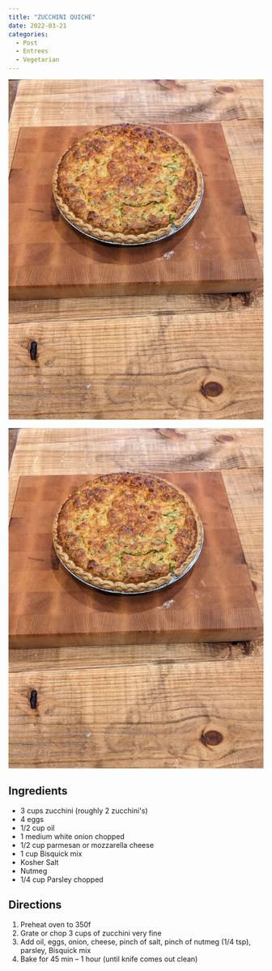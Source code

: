 ```yaml
---
title: "ZUCCHINI QUICHE"
date: 2022-03-21
categories:
  - Post
  - Entrees
  - Vegetarian
---
```


![Zucchini Quiche](/_photos/zucchini_quiche.jpg "Zucchini Quiche")

![Zucchini Quiche](https://github.com/lilosrecipes/lilosrecipes.github.io/blob/main/_photos/zucchini_quiche.jpg?raw=true "Zucchini Quiche")

## Ingredients

* 3 cups zucchini (roughly 2 zucchini's)
* 4 eggs
* 1/2 cup oil
* 1 medium white onion chopped
* 1/2 cup parmesan or mozzarella cheese
* 1 cup Bisquick mix
* Kosher Salt
* Nutmeg
* 1/4 cup Parsley chopped

## Directions
1. Preheat oven to 350f
2. Grate or chop 3 cups of zucchini very fine
3. Add oil, eggs, onion, cheese, pinch of salt, pinch of nutmeg (1/4 tsp), parsley, Bisquick mix
4. Bake for 45 min – 1 hour (until knife comes out clean)

